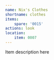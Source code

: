 ```yaml
---
name: Nix's Clothes
shortname: clothes
items: 
    spare: '0015'
actions: look
location:
    item: 0007
---
```

Item description here
